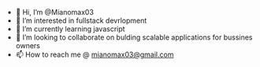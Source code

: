 - 👋 Hi, I’m @Mianomax03
- 👀 I’m interested in fullstack devrlopment
- 🌱 I’m currently learning javascript
- 💞️ I’m looking to collaborate on bulding scalable applications for bussines owners
- 📫 How to reach me @ mianomax03@gmail.com

<!---
Mianomax03/Mianomax03 is a ✨ special ✨ repository because its `README.md` (this file) appears on your GitHub profile.
You can click the Preview link to take a look at your changes.
--->
